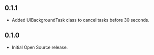 ## 0.1.1

* Added UIBackgroundTask class to cancel tasks before 30 seconds.

## 0.1.0

* Initial Open Source release.